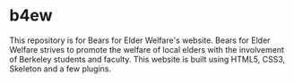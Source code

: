 b4ew
====

This repository is for Bears for Elder Welfare's website. Bears for Elder Welfare strives to promote the welfare of local elders with the involvement of Berkeley students and faculty. This website is built using HTML5, CSS3, Skeleton and a few plugins.
